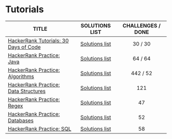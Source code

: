 # Tutorials


| TITLE   | SOLUTIONS LIST | CHALLENGES / DONE |
|---------|:------:|:-----------:|
[HackerRank Tutorials: 30 Days of Code](https://www.hackerrank.com/domains/tutorials/30-days-of-code)|[Solutions list](https://github.com/InsaneDan/Tutorials/blob/main/src/hackerrank/Tutorials/README.md)|30 / 30
[HackerRank Practice: Java](https://www.hackerrank.com/domains/java)|[Solutions list](https://github.com/InsaneDan/Tutorials/blob/main/src/hackerrank/Practice/Java/README.md)|64 / 64
[HackerRank Practice: Algorithms](https://www.hackerrank.com/domains/algorithms)|[Solutions list](https://github.com/InsaneDan/Tutorials/blob/main/src/hackerrank/Practice/Algorithms/README.md)|442 / 52
[HackerRank Practice: Data Structures](https://www.hackerrank.com/domains/data-structures)|[Solutions list](https://github.com/InsaneDan/Tutorials/blob/main/src/hackerrank/Practice/DataStructures/README.md)|121
[HackerRank Practice: Regex](https://www.hackerrank.com/domains/regex)|[Solutions list](https://github.com/InsaneDan/Tutorials/blob/main/src/hackerrank/Practice/Regex/README.md)|47
[HackerRank Practice: Databases](https://www.hackerrank.com/domains/databases)|[Solutions list](https://github.com/InsaneDan/Tutorials/blob/main/src/hackerrank/Practice/Databases/README.md)|52
[HackerRank Practice: SQL](https://www.hackerrank.com/domains/sql)|[Solutions list](https://github.com/InsaneDan/Tutorials/blob/main/src/hackerrank/Practice/SQL/README.md)|58

